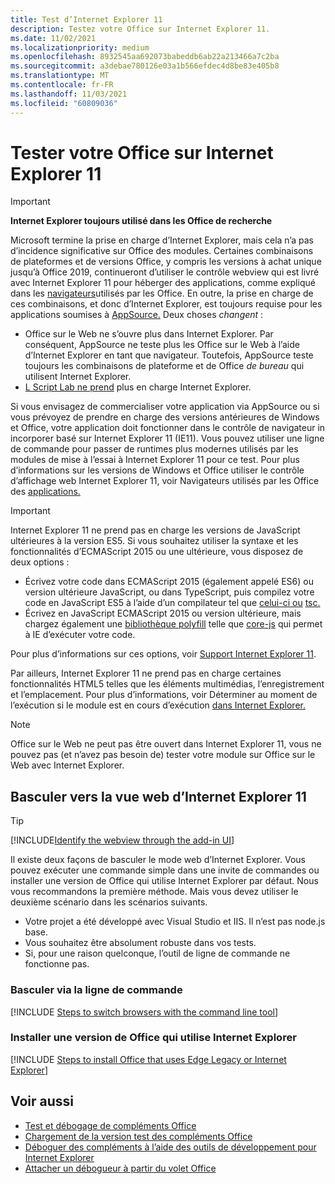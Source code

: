 ```yaml
---
title: Test d’Internet Explorer 11
description: Testez votre Office sur Internet Explorer 11.
ms.date: 11/02/2021
ms.localizationpriority: medium
ms.openlocfilehash: 8932545aa692073babeddb6ab22a213466a7c2ba
ms.sourcegitcommit: a3debae780126e03a1b566efdec4d8be83e405b8
ms.translationtype: MT
ms.contentlocale: fr-FR
ms.lasthandoff: 11/03/2021
ms.locfileid: "60809036"
---
```

# <a name="test-your-office-add-in-on-internet-explorer-11"></a>Tester votre Office sur Internet Explorer 11

> [!IMPORTANT]
> **Internet Explorer toujours utilisé dans les Office de recherche**
>
> Microsoft termine la prise en charge d’Internet Explorer, mais cela n’a pas d’incidence significative sur Office des modules. Certaines combinaisons de plateformes et de versions Office, y compris les versions à achat unique jusqu’à Office 2019, continueront d’utiliser le contrôle webview qui est livré avec Internet Explorer 11 pour héberger des applications, comme expliqué dans les [navigateurs](../concepts/browsers-used-by-office-web-add-ins.md)utilisés par les Office. En outre, la prise en charge de ces combinaisons, et donc d’Internet Explorer, est toujours requise pour les applications soumises à [AppSource.](/office/dev/store/submit-to-appsource-via-partner-center) Deux choses *changent* :
>
> - Office sur le Web ne s’ouvre plus dans Internet Explorer. Par conséquent, AppSource ne teste plus les Office sur le Web à l’aide d’Internet Explorer en tant que navigateur. Toutefois, AppSource teste toujours les combinaisons de plateforme et de Office *de bureau* qui utilisent Internet Explorer.
> - [L Script Lab ne prend](../overview/explore-with-script-lab.md) plus en charge Internet Explorer.

Si vous envisagez de commercialiser votre application via AppSource ou si vous prévoyez de prendre en charge des versions antérieures de Windows et Office, votre application doit fonctionner dans le contrôle de navigateur in incorporer basé sur Internet Explorer 11 (IE11). Vous pouvez utiliser une ligne de commande pour passer de runtimes plus modernes utilisés par les modules de mise à l’essai à Internet Explorer 11 pour ce test. Pour plus d’informations sur les versions de Windows et Office utiliser le contrôle d’affichage web Internet Explorer 11, voir Navigateurs utilisés par les Office des [applications.](../concepts/browsers-used-by-office-web-add-ins.md)

> [!IMPORTANT]
> Internet Explorer 11 ne prend pas en charge les versions de JavaScript ultérieures à la version ES5. Si vous souhaitez utiliser la syntaxe et les fonctionnalités d’ECMAScript 2015 ou une ultérieure, vous disposez de deux options :
>
> - Écrivez votre code dans ECMAScript 2015 (également appelé ES6) ou version ultérieure JavaScript, ou dans TypeScript, puis compilez votre code en JavaScript ES5 à l’aide d’un compilateur tel que [celui-ci ou](https://babeljs.io/) [tsc.](https://www.typescriptlang.org/index.html)
> - Écrivez en JavaScript ECMAScript 2015 ou version ultérieure, mais chargez également une [bibliothèque polyfill](https://en.wikipedia.org/wiki/Polyfill_(programming)) telle que [core-js](https://github.com/zloirock/core-js) qui permet à IE d’exécuter votre code.
>
> Pour plus d’informations sur ces options, voir [Support Internet Explorer 11](../develop/support-ie-11.md).
>
> Par ailleurs, Internet Explorer 11 ne prend pas en charge certaines fonctionnalités HTML5 telles que les éléments multimédias, l’enregistrement et l’emplacement. Pour plus d’informations, voir Déterminer au moment de l’exécution si le module est en cours d’exécution [dans Internet Explorer.](../develop/support-ie-11.md#determine-at-runtime-if-the-add-in-is-running-in-internet-explorer)

> [!NOTE]
> Office sur le Web ne peut pas être ouvert dans Internet Explorer 11, vous ne pouvez pas (et n’avez pas besoin de) tester votre module sur Office sur le Web avec Internet Explorer.

## <a name="switch-to-the-internet-explorer-11-webview"></a>Basculer vers la vue web d’Internet Explorer 11

> [!TIP]
> [!INCLUDE[Identify the webview through the add-in UI](../includes/identify-webview-in-ui.md)]

Il existe deux façons de basculer le mode web d’Internet Explorer. Vous pouvez exécuter une commande simple dans une invite de commandes ou installer une version de Office qui utilise Internet Explorer par défaut. Nous vous recommandons la première méthode. Mais vous devez utiliser le deuxième scénario dans les scénarios suivants.

- Votre projet a été développé avec Visual Studio et IIS. Il n’est pas node.js base.
- Vous souhaitez être absolument robuste dans vos tests.
- Si, pour une raison quelconque, l’outil de ligne de commande ne fonctionne pas.

### <a name="switch-via-the-command-line"></a>Basculer via la ligne de commande

[!INCLUDE [Steps to switch browsers with the command line tool](../includes/use-legacy-edge-or-ie.md)]

### <a name="install-a-version-of-office-that-uses-internet-explorer"></a>Installer une version de Office qui utilise Internet Explorer

[!INCLUDE [Steps to install Office that uses Edge Legacy or Internet Explorer](../includes/install-office-that-uses-legacy-edge-or-ie.md)]

## <a name="see-also"></a>Voir aussi

* [Test et débogage de compléments Office](test-debug-office-add-ins.md)
* [Chargement de la version test des compléments Office](create-a-network-shared-folder-catalog-for-task-pane-and-content-add-ins.md)
* [Déboguer des compléments à l’aide des outils de développement pour Internet Explorer](debug-add-ins-using-f12-tools-ie.md)
* [Attacher un débogueur à partir du volet Office](attach-debugger-from-task-pane.md)
